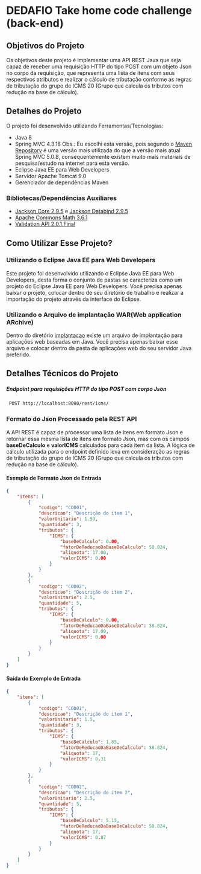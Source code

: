 # DEDAFIO Take home code challenge (back-end)

## Objetivos do Projeto

Os objetivos deste projeto é implementar uma API REST Java que seja capaz de receber uma requisição HTTP do tipo POST com um objeto Json no corpo da requisição, que representa uma lista de itens com seus respectivos atributos e realizar o cálculo de tributação conforme as regras de tributação do grupo de ICMS 20 (Grupo que calcula os tributos com redução na base de cálculo).

## Detalhes do Projeto

O projeto foi desenvolvido utilizando Ferramentas/Tecnologias:

* Java 8
* Spring MVC 4.3.18 Obs.: Eu escolhi esta versão, pois segundo o [Maven Repository](https://mvnrepository.com/artifact/org.springframework/spring-webmvc) é uma versão mais utilizada do que a versão mais atual Spring MVC 5.0.8, consequentemente existem muito mais materiais de pesquisa/estudo na internet para esta versão. 
* Eclipse Java EE para Web Developers
* Servidor Apache Tomcat 9.0
* Gerenciador de dependências Maven 

### Bibliotecas/Dependências Auxiliares
* [Jackson Core 2.9.5](https://mvnrepository.com/artifact/com.fasterxml.jackson.core/jackson-core) e [Jackson Databind 2.9.5](https://mvnrepository.com/artifact/com.fasterxml.jackson.core/jackson-databind)
* [Apache Commons Math 3.6.1](https://mvnrepository.com/artifact/org.apache.commons/commons-math3)
* [Validation API 2.0.1.Final](https://mvnrepository.com/artifact/javax.validation/validation-api)


## Como Utilizar Esse Projeto?

### Utilizando o Eclipse Java EE para Web Developers
Este projeto foi desenvolvido utilizando o Eclipse Java EE para Web Developers, desta forma o conjunto de pastas se caracteriza como um projeto do Eclipse Java EE para Web Developers. Você precisa apenas baixar o projeto, colocar dentro de seu diretório de trabalho e realizar a importação do projeto através da interface do Eclipse.

### Utilizando o Arquivo de implantação WAR(Web application ARchive)
Dentro do diretório [implantacao](https://github.com/michelmotta/take-home-code-challenge-back-end/tree/master/implantacao) existe um arquivo de implantação para aplicações web baseadas em Java. Você precisa apenas baixar esse arquivo e colocar dentro da pasta de aplicações web do seu servidor Java preferido.

## Detalhes Técnicos do Projeto

##### Endpoint para requisições HTTP do tipo POST com corpo Json

```bash
 POST http://localhost:8080/rest/icms/ 
```

### Formato do Json Processado pela REST API

A API REST é capaz de processar uma lista de itens em formato Json e retornar essa mesma lista de itens em formato Json, mas com os campos **baseDeCalculo** e **valorICMS** calculados para cada item da lista. A lógica de cálculo utilizada para o endpoint definido leva em consideração as regras de tributação do grupo de ICMS 20 (Grupo que calcula os tributos com redução na base de cálculo).

#### Exemplo de Formato Json de Entrada
```json
{
    "itens": [
        {
            "codigo": "COD01",
            "descricao": "Descrição do item 1",
            "valorUnitario": 1.50,
            "quantidade": 3,
            "tributos": {
                "ICMS": {
                    "baseDeCalculo": 0.00,
                    "fatorDeReducaoDaBaseDeCalculo": 58.824,
                    "aliquota": 17.00,
                    "valorICMS": 0.00
                }
            }
        },
      	{
            "codigo": "COD02",
            "descricao": "Descrição do item 2",
            "valorUnitario": 2.5,
            "quantidade": 5,
            "tributos": {
                "ICMS": {
                    "baseDeCalculo": 0.00,
                    "fatorDeReducaoDaBaseDeCalculo": 58.824,
                    "aliquota": 17.00,
                    "valorICMS": 0.00
                }
            }
        }
    ]
}
```
#### Saída do Exemplo de Entrada
```json
{
    "itens": [
        {
            "codigo": "COD01",
            "descricao": "Descrição do item 1",
            "valorUnitario": 1.5,
            "quantidade": 3,
            "tributos": {
                "ICMS": {
                    "baseDeCalculo": 1.85,
                    "fatorDeReducaoDaBaseDeCalculo": 58.824,
                    "aliquota": 17,
                    "valorICMS": 0.31
                }
            }
        },
        {
            "codigo": "COD02",
            "descricao": "Descrição do item 2",
            "valorUnitario": 2.5,
            "quantidade": 5,
            "tributos": {
                "ICMS": {
                    "baseDeCalculo": 5.15,
                    "fatorDeReducaoDaBaseDeCalculo": 58.824,
                    "aliquota": 17,
                    "valorICMS": 0.87
                }
            }
        }
    ]
}
```